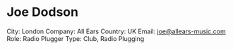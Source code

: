 # Joe Dodson

City: London
Company: All Ears
Country: UK
Email: joe@allears-music.com
Role: Radio Plugger
Type: Club, Radio Plugging